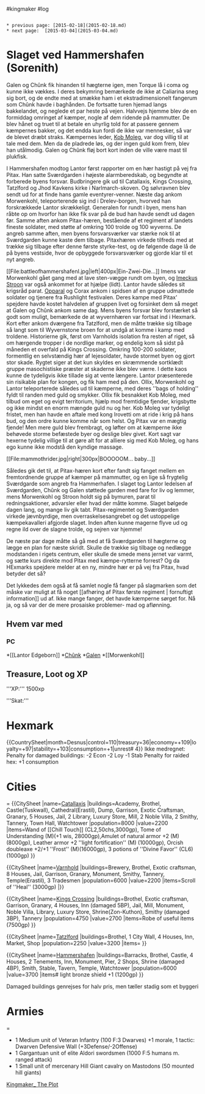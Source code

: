 #kingmaker #log

```ad-info

* previous page: [2015-02-18](2015-02-18.md)
* next page:  [2015-03-04](2015-03-04.md) 
```

# Slaget ved Hammershafen (Sorenith)  
 
Galen og Chûnk fik hinanden til hægterne igen, men Torque lå i coma og kunne ikke vækkes. I deres bekymring bemærkede de ikke at Caliarina sneg sig bort, og de endte med at smække ham i et ekstradimensionelt fangerum som Chûnk havde i baghånden. De fortsatte turen hjemad langs bakkelandet, og neglede et par heste på vejen. Halvvejs hjemme blev de en formiddag omringet af kæmper, nogle af dem ridende på mammutter. De blev hånet og truet til at betale en uhyrlig told for at passere gennem kæmpernes bakker, og det endda kun fordi de ikke var mennesker, så var de blevet dræbt straks. Kæmpernes leder, [Kob Moleg](Kob%20Moleg.md), var dog villig til at tale med dem. Men da de pladrede løs, og der ingen guld kom frem, blev han utålmodig. Galen og Chûnk fløj bort kort inden de ville være mast til plukfisk.
I Hammershafen modtog Lantor først rapporter om en hær hastigt på vej fra Pitax. Han satte Sværdgarden i højeste alarmberedskab, og begyndte at forberede byens forsvar. Budbringere gik ud til Catallaxis, Kings Crossing, Tatzlford og Jhod Kavkens kirke i Narlmarch-skoven. Og sølvravnen blev sendt ud for at finde hans gamle eventyrer-venner. Næste dag ankom Morwenkohl, teleporterende sig ind i Drelev-borgen, hvorved han forskrækkede Lantor skrækkeligt. Generalen for rundt i byen, mens han råbte op om hvorfor han ikke fik svar på de bud han havde sendt ud dagen før. Samme aften ankom Pitax-hæren, bestående af et regiment af landets fineste soldater, med støtte af omkring 100 trolde og 100 wyverns. De angreb samme aften, men byens forsvarsværker var stærke nok til at Sværdgarden kunne kaste dem tilbage. Pitaxhæren virkede tilfreds med at trække sig tilbage efter denne første styrke-test, og de følgende dage lå de på byens vestside, hvor de opbyggede forsvarsværker og gjorde klar til et nyt angreb. 
[[File:battleofhammershafenI.jpg|left|400px|Ein-Zwei-Die...]]
Imens var Morwenkohl gået gang med at lave sten-vægge rundt om byen, og [Imeckus Stroon](Imeckus%20Stroon.md) var også ankommet for at hjælpe (lidt). Lantor havde således sit krigsråd parat. [Opparal](Opparal.md) og Corax ankom i spidsen af en gruppe udmattede soldater og tjenere fra Rushlight festivalen. Deres kampe med Pitax' spejdere havde kostet halvdelen af gruppen livet og forsinket dem så meget at Galen og Chûnk ankom same dag. Mens byens forsvar blev forstærket så godt som muligt, bemærkede de at wyvernhæren var fortsat ind i Hexmark. Kort efter ankom dværgene fra Tatzlford, men de måtte trække sig tilbage så langt som til Wyvernstone broen for at undgå at komme i kamp med troldene. Historierne gik, først om Varnholds isolation fra resten af riget, så om hærgende tropper i de nordlige marker, og endelig kom så sidst på måneden et overfald på Kings Crossing. Omkring 100-200 soldater, formentlig en selvstændig hær af lejesoldater, havde stormet byen og gjort stor skade. Rygtet siger at det kun skyldes en skræmmende sortklædt gruppe masochistiske præster at skaderne ikke blev værre. I dette kaos kunne de tydeligvis ikke tillade sig at vente længere. Lantor præsenterede sin risikable plan for kongen, og fik ham med på den. Ollix, Morwenkohl og Lantor teleporterede således ud til kæmperne, med deres ''bags of holding'' fyldt til randen med guld og smykker. Ollix fik besnakket Kob Moleg, med tilbud om eget og evigt territorium, hjælp mod fremtidige fjender, krigsbytte og ikke mindst en enorm mængde guld nu og her. Kob Moleg var tydeligt fristet, men han havde en aftale med kong Irovetti om at ride i krig på hans bud, og den ordre kunne komme når som helst. Og Pitax var en mægtig fjende! Men mere guld blev frembragt, og løfter om at kæmperne ikke behøvede storme befæstede byer og deslige blev givet. Kort sagt var hexerne tydelig villige til at gøre alt for at alliere sig med Kob Moleg, og hans ego kunne ikke modstå den kyndige massage. 
[[File:mammothrider.jpg|right|300px|BOOOOOM... baby...]]
Således gik det til, at Pitax-hæren kort efter fandt sig fanget mellem en fremtordnende gruppe af kæmper på mammutter, og en lige så frygtelig Sværdgarde som angreb fra Hammerhafen. I slaget tog Lantor ledelsen af Sværdgarden, Chûnk og Galen støttede garden med fare for liv og lemmer, mens Morwenkohl og Stroon holdt sig på bymuren, parat til redningsaktioner, advarsler eller hvad der måtte komme. Slaget bølgede dagen lang, og mange liv gik tabt. Pitax-regimentet og Sværdgarden virkede jævnbyrdige, men overraskelsesangrebet og det ustoppelige kæmpekavalleri afgjorde slaget. Inden aften kunne magerne flyve ud og regne ild over de slagne trolde, og sejren var hjemme! 
De næste par dage måtte så gå med at få Sværdgarden til hægterne og lægge en plan for næste skridt. Skulle de trække sig tilbage og nedlægge modstanden i rigets centrum, eller skulle de smede mens jernet var varmt, og sætte kurs direkte mod Pitax med kæmpe-rytterne forrest? Og da HExmarks spejdere melder at en ny, mindre hær er på vej fra Pitax, hvad betyder det så?
Det lykkedes dem også at få samlet nogle få fanger på slagmarken som det måske var muligt at få noget [[afhøring af Pitax første regiment | fornuftigt information]] ud af. Ikke mange fanger, det havde kæmperne sørget for. Nå ja, og så var der de mere prosaiske problemer- mad og aflønning.  
## Hvem var med 
### PC 
 
*[[Lantor Edgeborn]]
*[Chûnk](Chûnk%20Van%20Der%20Hamer.md)
*[Galen](Galen%20Jabir.md)
*[[Morwenkohl]]
## Treasure, Loot og XP 
'''XP:''' 1500xp 
'''Skat:'''
# Hexmark  
{{CountrySheet|month=Desnus|control=110|treasury=36|economy=+109|loyalty=+97|stability=+103|consumption=+1|unrest# 4}} Ikke medregnet: Penalty for damaged buildings: -2 Econ -2 Loy -1 Stab Penalty for raided hex: +1 consumption
 
# Cities  
=
{{CitySheet
|name=[Catallaxis](Catallaxis.md)
|buildings=Academy, Brothel, Castle(Tuskwall), Cathedral(Erastil), Dump, Garrison, Exotic Craftsman, Granary, 5 Houses, Jail, 2 Library, Luxury Store, Mill, 2 Noble Villa, 2 Smithy, Tannery, Town Hall, Watchtower
|population=8000
|value=2200
|items=Wand of [[Chill Touch]] (CL2,50chs,3000gp), Tome of Understanding (M)(+1 wis, 28000gp),Amulet of natural armor +2 (M)(8000gp), Leather armor +2 ''light fortification'' (M) (10000gp), Orcish doubleaxe +2/+1 ''Frost'' (M)(16000gp), 3 potions of ''Divine Favor'' (CL6) (1000gp)
}}
{{CitySheet
|name=[Varnhold](Varnhold.md)
|buildings=Brewery, Brothel, Exotic craftsman, 8 Houses, Jail, Garrison, Granary, Monument, Smithy, Tannery, Temple(Erastil), 3 Tradesmen
|population=6000
|value=2200
|items=Scroll of ''Heal'' (3000gp)
|}}
{{CitySheet
|name=[Kings Crossing](Kings%20Crossing.md)
|buildings=Brothel, Exotic craftsman, Garrison, Granary, 4 Houses, Inn (damaged 5BP), Jail, Mill, Monument, Noble Villa, Library, Luxury Store, Shrine(Zon-Kuthon), Smithy (damaged 3BP), Tannery 
|population=4750
|value=2700
|items=Robe of useful items (7500gp)
}}
{{CitySheet
|name=[Tatzlford](Tatzlford.md)
|buildings=Brothel, 1 City Wall, 4 Houses, Inn, Market, Shop
|population=2250
|value=3200
|items=
}}
{{CitySheet
|name=[Hammershafen](Hammershafen.md)
|buildings=Barracks, Brothel, Castle, 4 Houses, 2 Tenements, Inn, Monument, Pier, 2 Shops, Shrine (damaged 4BP), Smith, Stable, Tavern, Temple, Watchtower
|population=6000
|value=3700
|items# light bronze shield +1 (1200gp)
}}
Damaged buildings genrejses for halv pris, men tæller stadig som et byggeri
 
# Armies 
=
* 1 Medium unit of Veteran Infantry (100 F:3 Dwarves) +1 morale, 1 tactic: Dwarven Defensive Wall (+3Defense/-2Offense)
* 1 Gargantuan unit of elite Aldori swordsmen (1000 F:5 humans m. ranged attack)
* 1 Small unit of mercenary Hill Giant cavalry on Mastodons (50 mounted hill giants)
[Kingmaker_ The Plot](Kingmaker_%20The%20Plot.md)
